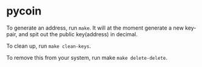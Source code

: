 # pycoin

To generate an address, run `make`.
It will at the moment generate a new key-pair, and spit out the public key(address) in decimal.

To clean up, run `make clean-keys`.

To remove this from your system, run make `make delete-delete`.